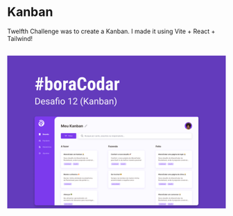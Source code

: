 <h1><strong>Kanban</strong></h1>

<p>Twelfth Challenge was to create a Kanban. I made it using Vite + React + Tailwind!</p>
<br>

<img src='./src/assets/capa.png'>

<br>
<!-- <a href='https://login-page-ten-tau.vercel.app/' target='_blank'>Deploy</a> -->